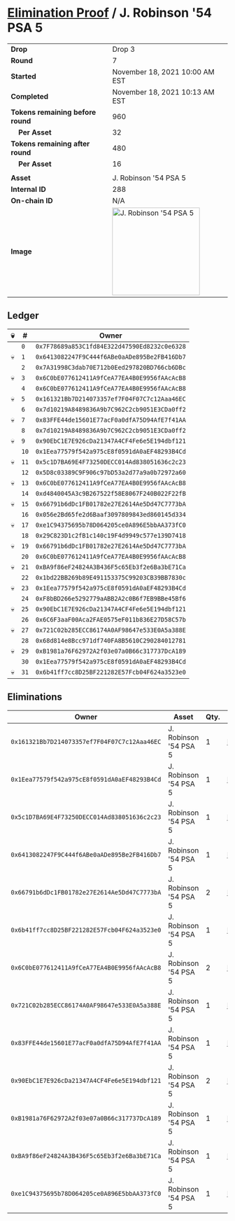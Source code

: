 # [Elimination Proof](./readme.md) / J. Robinson &#039;54 PSA 5

|||
|---|---|
| **Drop** | Drop 3 |
| **Round** | 7 |
| **Started** | November 18, 2021 10:00 AM EST |
| **Completed** | November 18, 2021 10:13 AM EST |
| **Tokens remaining before round** | 960 |
| **&nbsp;&nbsp;&nbsp;&nbsp;Per Asset** | 32 |
| **Tokens remaining after round** | 480 |
| **&nbsp;&nbsp;&nbsp;&nbsp;Per Asset** | 16 |
| | |
| **Asset** | J. Robinson &#039;54 PSA 5 |
| **Internal ID** | 288 |
| **On-chain ID** | N/A |
| **Image** | <img src="https://tcdn.blokpax.com/94d9199b-dc59-452e-a9ce-693218221458/11b83c5ae313dd04d688aa46b0d7cf3da09da4e716e458423801b08091d75465.jpg" height="200" alt="J. Robinson &#039;54 PSA 5" /> |

## Ledger

| 💀 | # | Owner |
| --- | --- | --- |
|  | `0` | `0x7F78689a853C1fd84E322d47590Ed8232c0e6328` |
| 💀 | `1` | `0x6413082247F9C444f6ABe0aADe895Be2FB416Db7` |
|  | `2` | `0x7A31998C3dab70E712b0Eed297820BD766cb6DBc` |
| 💀 | `3` | `0x6C0bE077612411A9fCeA77EA4B0E9956fAAcAcB8` |
|  | `4` | `0x6C0bE077612411A9fCeA77EA4B0E9956fAAcAcB8` |
| 💀 | `5` | `0x161321Bb7D214073357ef7F04F07C7c12Aaa46EC` |
|  | `6` | `0x7d10219A8489836A9b7C962C2cb9051E3CDa0ff2` |
| 💀 | `7` | `0x83FFE44de15601E77acF0a0dfA75D94AfE7f41AA` |
|  | `8` | `0x7d10219A8489836A9b7C962C2cb9051E3CDa0ff2` |
| 💀 | `9` | `0x90EbC1E7E926cDa21347A4CF4Fe6e5E194dbf121` |
|  | `10` | `0x1Eea77579f542a975cE8f0591dA0aEF48293B4Cd` |
| 💀 | `11` | `0x5c1D7BA69E4F73250DECC014Ad838051636c2c23` |
|  | `12` | `0x5D8c03389C9F906c97bD53a2d77a9a0b72972a60` |
| 💀 | `13` | `0x6C0bE077612411A9fCeA77EA4B0E9956fAAcAcB8` |
|  | `14` | `0xd4840045A3c9B267522f58E8067F240B022F22fB` |
| 💀 | `15` | `0x66791b6dDc1FB01782e27E2614Ae5Dd47C7773bA` |
|  | `16` | `0x056e2Bd65fe2d6Baaf3097809843ed860145d334` |
| 💀 | `17` | `0xe1C94375695b78D064205ce0A896E5bbAA373fC0` |
|  | `18` | `0x29C823D1c2fB1c140c19F4d9949c577e139D7418` |
| 💀 | `19` | `0x66791b6dDc1FB01782e27E2614Ae5Dd47C7773bA` |
|  | `20` | `0x6C0bE077612411A9fCeA77EA4B0E9956fAAcAcB8` |
| 💀 | `21` | `0xBA9f86eF24824A3B436F5c65Eb3f2e6Ba3bE71Ca` |
|  | `22` | `0x1bd22BB269b89E491153375C99203CB39BB7830c` |
| 💀 | `23` | `0x1Eea77579f542a975cE8f0591dA0aEF48293B4Cd` |
|  | `24` | `0xF8bBD266e5292779aABB2A2c0B6f7EB9BBe45Bf6` |
| 💀 | `25` | `0x90EbC1E7E926cDa21347A4CF4Fe6e5E194dbf121` |
|  | `26` | `0x6C6F3aaF00Aca2FAE0575eF011b836E27D58C57b` |
| 💀 | `27` | `0x721C02b285ECC86174A0AF98647e533E0A5a388E` |
|  | `28` | `0x68d814e8Bcc971df740FA8B5610C290284012781` |
| 💀 | `29` | `0xB1981a76F62972A2f03e07a0B66c317737DcA189` |
|  | `30` | `0x1Eea77579f542a975cE8f0591dA0aEF48293B4Cd` |
| 💀 | `31` | `0x6b41ff7cc8D25BF221282E57Fcb04F624a3523e0` |


## Eliminations

| Owner | Asset | Qty. | Transaction |
| --- | --- | --- | --- |
| `0x161321Bb7D214073357ef7F04F07C7c12Aaa46EC` | J. Robinson '54 PSA 5 | 1 | [Polygonscan](https://polygonscan.com/tx/0x1649f8ef776f9dee3ba5e6a4ba3c6246a223ed45fb1e896836e8b4ee3e13d4bb) |
| `0x1Eea77579f542a975cE8f0591dA0aEF48293B4Cd` | J. Robinson '54 PSA 5 | 1 | [Polygonscan](https://polygonscan.com/tx/0xa9c9fd318a5a37d4a8acaa4dc84953d4cd32d4cd4f8a3fdf3f981d0c7170cd44) |
| `0x5c1D7BA69E4F73250DECC014Ad838051636c2c23` | J. Robinson '54 PSA 5 | 1 | [Polygonscan](https://polygonscan.com/tx/0xa785b78c817a36de35c775786f00ab8476131585b5c089b7ddb4c3be8172fff5) |
| `0x6413082247F9C444f6ABe0aADe895Be2FB416Db7` | J. Robinson '54 PSA 5 | 1 | [Polygonscan](https://polygonscan.com/tx/0x6a4a59ad9567c850103c03e97bd7249a1dc6ac6a9798bc8f52d0da73aa07e063) |
| `0x66791b6dDc1FB01782e27E2614Ae5Dd47C7773bA` | J. Robinson '54 PSA 5 | 2 | [Polygonscan](https://polygonscan.com/tx/0x3c944cbb200d47cba6b4e2fa2f4c92ffee4aa2a07f5170840350c525a75d06c2) |
| `0x6b41ff7cc8D25BF221282E57Fcb04F624a3523e0` | J. Robinson '54 PSA 5 | 1 | [Polygonscan](https://polygonscan.com/tx/0xb8ac84257e22b7be52c8e118e4f7480d8fc9b0720c73b68eb14b0000a6c37316) |
| `0x6C0bE077612411A9fCeA77EA4B0E9956fAAcAcB8` | J. Robinson '54 PSA 5 | 2 | [Polygonscan](https://polygonscan.com/tx/0x779e46b4da9463ff47f79384e3a56f3ea74fff1bb97f4fe9d94241758a1f1afd) |
| `0x721C02b285ECC86174A0AF98647e533E0A5a388E` | J. Robinson '54 PSA 5 | 1 | [Polygonscan](https://polygonscan.com/tx/0x2f898ca6e145c34bf62347795f5b36b39e9bb9359ab63ef075383e8a704d9362) |
| `0x83FFE44de15601E77acF0a0dfA75D94AfE7f41AA` | J. Robinson '54 PSA 5 | 1 | [Polygonscan](https://polygonscan.com/tx/0x88e233feec8b7f5364000d57024019998ed17464efd8232f7950cd75e0a7a7bc) |
| `0x90EbC1E7E926cDa21347A4CF4Fe6e5E194dbf121` | J. Robinson '54 PSA 5 | 2 | [Polygonscan](https://polygonscan.com/tx/0x5208c541390edc7cb29c7d49cc12a8e2038c2ed2e933c03d226b92a4ef23fdba) |
| `0xB1981a76F62972A2f03e07a0B66c317737DcA189` | J. Robinson '54 PSA 5 | 1 | [Polygonscan](https://polygonscan.com/tx/0x39642b3bf613f2238fbc07871457bd62bdd03ff5b84f37631dc49d13718af5b2) |
| `0xBA9f86eF24824A3B436F5c65Eb3f2e6Ba3bE71Ca` | J. Robinson '54 PSA 5 | 1 | [Polygonscan](https://polygonscan.com/tx/0xfe0517e466b754899fb2204e83106db1b8977771272814943f72f05455181d7d) |
| `0xe1C94375695b78D064205ce0A896E5bbAA373fC0` | J. Robinson '54 PSA 5 | 1 | [Polygonscan](https://polygonscan.com/tx/0xf4fd4167244edb7667b871416c13fe22809e0976e4b5a86cd1f2cd803aa40adb) |
